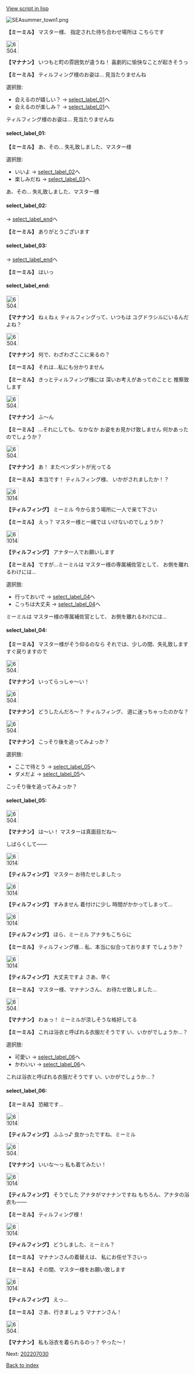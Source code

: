 [View script in lisp](../scripts/202207020.txt)

![SEAsummer_town1.png](../images/backgrounds/SEAsummer_town1.png)

**【ミーミル】**
マスター様、
指定された待ち合わせ場所は
こちらです

<img src="../images/units/6504011.png" alt="6504011.png" height="34"/>

**【マナナン】**
いつもと町の雰囲気が違うね！
喜劇的に愉快なことが起きそうっ

**【ミーミル】**
ティルフィング様のお姿は…
見当たりませんね

選択肢:
- 会えるのが嬉しい？ → [select_label_01](#select_label_01)へ
- 会えるのが楽しみ？ → [select_label_01](#select_label_01)へ

ティルフィング様のお姿は…
見当たりませんね

#### select_label_01:

**【ミーミル】**
あ、その…
失礼致しました、マスター様

選択肢:
- いいよ → [select_label_02](#select_label_02)へ
- 楽しみだね → [select_label_03](#select_label_03)へ

あ、その…
失礼致しました、マスター様

#### select_label_02:
 → [select_label_end](#select_label_end)へ

**【ミーミル】**
ありがとうございます

#### select_label_03:
 → [select_label_end](#select_label_end)へ

**【ミーミル】**
はいっ

#### select_label_end:

<img src="../images/units/6504011.png" alt="6504011.png" height="34"/>

**【マナナン】**
ねぇねぇ
ティルフィングって、いつもは
ユグドラシルにいるんだよね？

<img src="../images/units/6504011.png" alt="6504011.png" height="34"/>

**【マナナン】**
何で、わざわざここに来るの？

**【ミーミル】**
それは…私にも分かりません

**【ミーミル】**
きっとティルフィング様には
深いお考えがあってのことと
推察致します

<img src="../images/units/6504011.png" alt="6504011.png" height="34"/>

**【マナナン】**
ふ～ん

**【ミーミル】**
…それにしても、なかなか
お姿をお見かけ致しません
何かあったのでしょうか？

<img src="../images/units/6504011.png" alt="6504011.png" height="34"/>

**【マナナン】**
あ！
またペンダントが光ってる

**【ミーミル】**
本当です！
ティルフィング様、
いかがされましたか！？

<img src="../images/units/6101421.png" alt="6101421.png" height="34"/>

**【ティルフィング】**
ミーミル
今から言う場所に一人で来て下さい

**【ミーミル】**
えっ？
マスター様と一緒では
いけないのでしょうか？

<img src="../images/units/6101421.png" alt="6101421.png" height="34"/>

**【ティルフィング】**
アナタ一人でお願いします

**【ミーミル】**
ですが…ミーミルは
マスター様の専属補佐官として、
お側を離れるわけには…

選択肢:
- 行っておいで → [select_label_04](#select_label_04)へ
- こっちは大丈夫 → [select_label_04](#select_label_04)へ

ミーミルは
マスター様の専属補佐官として、
お側を離れるわけには…

#### select_label_04:

**【ミーミル】**
マスター様がそう仰るのなら
それでは、少しの間、失礼致します
すぐ戻りますので

<img src="../images/units/6504011.png" alt="6504011.png" height="34"/>

**【マナナン】**
いってらっしゃ～い！

<img src="../images/units/6504011.png" alt="6504011.png" height="34"/>

**【マナナン】**
どうしたんだろ～？
ティルフィング、
道に迷っちゃったのかな？

<img src="../images/units/6504011.png" alt="6504011.png" height="34"/>

**【マナナン】**
こっそり後を追ってみよっか？

選択肢:
- ここで待とう → [select_label_05](#select_label_05)へ
- ダメだよ → [select_label_05](#select_label_05)へ

こっそり後を追ってみよっか？

#### select_label_05:

<img src="../images/units/6504011.png" alt="6504011.png" height="34"/>

**【マナナン】**
は～い！
マスターは真面目だね～

しばらくして――

<img src="../images/units/6101421.png" alt="6101421.png" height="34"/>

**【ティルフィング】**
マスター
お待たせしましたっ

<img src="../images/units/6101421.png" alt="6101421.png" height="34"/>

**【ティルフィング】**
すみません
着付けに少し
時間がかかってしまって…

<img src="../images/units/6101421.png" alt="6101421.png" height="34"/>

**【ティルフィング】**
ほら、ミーミル
アナタもこちらに

**【ミーミル】**
ティルフィング様…
私、本当に似合っております
でしょうか？

<img src="../images/units/6101421.png" alt="6101421.png" height="34"/>

**【ティルフィング】**
大丈夫ですよ
さあ、早く

**【ミーミル】**
マスター様、マナナンさん、
お待たせ致しました…

<img src="../images/units/6504011.png" alt="6504011.png" height="34"/>

**【マナナン】**
わぁっ！
ミーミルが涼しそうな格好してる

**【ミーミル】**
これは浴衣と呼ばれる衣服だそうです
い、いかがでしょうか…？

選択肢:
- 可愛い → [select_label_06](#select_label_06)へ
- かわいい → [select_label_06](#select_label_06)へ

これは浴衣と呼ばれる衣服だそうです
い、いかがでしょうか…？

#### select_label_06:

**【ミーミル】**
恐縮です…

<img src="../images/units/6101421.png" alt="6101421.png" height="34"/>

**【ティルフィング】**
ふふっ♪
良かったですね、ミーミル

<img src="../images/units/6504011.png" alt="6504011.png" height="34"/>

**【マナナン】**
いいな～っ
私も着てみたい！

<img src="../images/units/6101421.png" alt="6101421.png" height="34"/>

**【ティルフィング】**
そうでした
アナタがマナナンですね
もちろん、アナタの浴衣も――

**【ミーミル】**
ティルフィング様！

<img src="../images/units/6101421.png" alt="6101421.png" height="34"/>

**【ティルフィング】**
どうしました、ミーミル？

**【ミーミル】**
マナナンさんの着替えは、
私にお任せ下さいっ

**【ミーミル】**
その間、マスター様をお願い致します

<img src="../images/units/6101421.png" alt="6101421.png" height="34"/>

**【ティルフィング】**
えっ…

**【ミーミル】**
さあ、行きましょう
マナナンさん！

<img src="../images/units/6504011.png" alt="6504011.png" height="34"/>

**【マナナン】**
私も浴衣を着られるのっ？
やった～！


Next: [202207030](202207030.md)

[Back to index](index.md)
